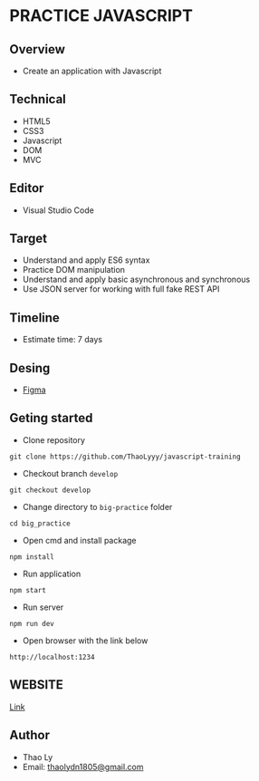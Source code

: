 # PRACTICE JAVASCRIPT

## Overview

- Create an application with Javascript

## Technical

- HTML5
- CSS3
- Javascript
- DOM
- MVC

## Editor

- Visual Studio Code

## Target

- Understand and apply ES6 syntax
- Practice DOM manipulation
- Understand and apply basic asynchronous and synchronous
- Use JSON server for working with full fake REST API

## Timeline

- Estimate time: 7 days

## Desing

- [Figma](https://www.figma.com/file/vvPw8UG7QVPG46FgsCMc1s/Course-Management)

## Geting started

- Clone repository

```
git clone https://github.com/ThaoLyyy/javascript-training
```

- Checkout branch `develop`

```
git checkout develop
```

- Change directory to `big-practice` folder

```
cd big_practice
```

- Open cmd and install package

```
npm install
```
- Run application

```
npm start
```
- Run server

```
npm run dev
```
- Open browser with the link below

```
http://localhost:1234
```

## WEBSITE
   [Link](https://thaoly-practice-courselist.herokuapp.com/)

## Author

- Thao Ly
- Email: thaolydn1805@gmail.com
